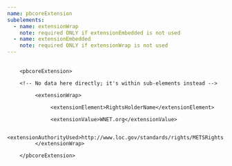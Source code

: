 ```yaml
---
name: pbcoreExtension
subelements:
  - name: extensionWrap
    note: required ONLY if extensionEmbedded is not used
  - name: extensionEmbedded
    note: required ONLY if extensionWrap is not used
---
```

<pre>
  <code>
    &lt;pbcoreExtension&gt;<br>
    &lt;!-- No data here directly; it's within sub-elements instead --&gt;<br>
         &lt;extensionWrap&gt;<br>
              &lt;extensionElement&gt;RightsHolderName&lt;/extensionElement&gt;<br>
              &lt;extensionValue&gt;WNET.org&lt;/extensionValue&gt;<br>
              &lt;extensionAuthorityUsed&gt;http://www.loc.gov/standards/rights/METSRights.xsd&lt;/extensionAuthorityUsed&gt;
         &lt;/extensionWrap&gt;<br>
    &lt;/pbcoreExtension&gt;<br>
  </code>
</pre>
